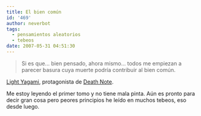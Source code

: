 ```yaml
---
title: El bien común
id: '469'
author: neverbot
tags:
  - pensamientos aleatorios
  - tebeos
date: 2007-05-31 04:51:30
---
```


> Si es que... bien pensado, ahora mismo... todos me empiezan a parecer basura cuya muerte podría contribuir al bien común.

[Light Yagami](http://en.wikipedia.org/wiki/Characters_of_Death_Note#Light_Yagami), protagonista de [Death Note](http://en.wikipedia.org/wiki/Death_Note).

Me estoy leyendo el primer tomo y no tiene mala pinta. Aún es pronto para decir gran cosa pero peores principios he leído en muchos tebeos, eso desde luego.
